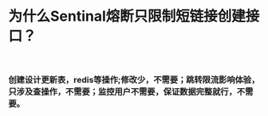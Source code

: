 # 为什么Sentinal熔断只限制短链接创建接口？<br><br>

###  创建设计更新表，redis等操作;修改少，不需要；跳转限流影响体验，只涉及查操作，不需要；监控用户不需要，保证数据完整就行，不需要。
